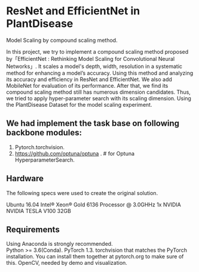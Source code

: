 # ResNet and EfficientNet in PlantDisease
Model Scaling by compound scaling method. 

In this project, we try to implement a compound scaling method proposed by「EfficientNet : Rethinking Model Scaling for Convolutional Neural Networks」. It scales a model's depth, width, resolution in a systematic method for enhancing a model’s accuracy. Using this method and analyzing its accuracy and efficiency in ResNet and EfficientNet. We also add MobileNet for evaluation of its performance. After that, we find its compound scaling method still has numerous dimension candidates. Thus, we tried to apply hyper-parameter search with its scaling dimension. Using the PlantDisease Dataset for the model scaling experiment.  

## We had implement the task base on following backbone modules:
1. Pytorch.torchvision. 
2. https://github.com/optuna/optuna .  # for Optuna HyperparameterSearch. 

## Hardware
The following specs were used to create the original solution.

Ubuntu 16.04
Intel® Xeon® Gold 6136 Processor @ 3.0GHHz
1x NVIDIA NVIDIA TESLA V100 32GB


## Requirements
Using Anaconda is strongly recommended.  
Python >= 3.6(Conda). 
PyTorch 1.3. 
torchvision that matches the PyTorch installation. You can install them together at pytorch.org to make sure of this.
OpenCV, needed by demo and visualization. 
